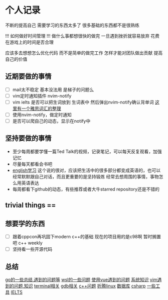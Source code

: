 # 个人记录
不断的提高自己
需要学习的东西太多了 
很多基础的东西都不是很熟练

!!! 如何做好时间管理 !!!
做什么事都想很快的做完 一旦遇到挫折就容易放弃
花费在游戏上的时间是否合理

应该多去想想怎么优化代码 而不是简单的做完工作
怎样才能对团队做出贡献 提高自己的价值

## 近期要做的事情
- [ ] mail太不稳定 基本没法用 是梯子的问题么
- [ ] vim定时通知插件 nvim-notify
- [ ] vim ielts 是否可以把生词放到 生词表中 然后弹出nvim-notify确认背单词 [这里有一个雅思词汇的整理](https://github.com/fanhongtao/IELTS)
- [ ] 使用nvim-notify，做定时通知
- [ ] 是否可以爬自己的动态，显示在notify中

## 坚持要做的事情
- 至少每周都要学懂一篇Ted Talk的视频，记录笔记，可以每天反复观看，加强记忆
- 尽量每天都看会书吧
- [english学习](https://www.youtube.com/watch?v=SJOnhWiJArM&ab_channel=Rachel%27sEnglish) 
  这个说的很对，应该把生活中的很多部分都变成英语的，也可以经常默默跟自己对话，而且更重要的是坚持锻炼
  经常去想周围的事情，事物怎么用英语表达
- 每周都看下github的动态，有些推荐或者大牛starred repository还是不错的

## trivial things ==

## 想要学的东西
* [ ] 跟着cppcon再巩固下modern c++的基础 现在的项目用的是c98啊 暂时搁置吧 c++ weekly
* [ ] 坚持看一些开源代码

## 总结
[go的一些总结,遇到的问题等](./personal/go)
[wsl的一些问题](./personal/wsl)
[使用vue遇到的问题](./personal/vue)
[系统知识](./personal/system)
[vim遇到的问题,知识](./personal/vim)
[terminal相关](./personal/terminal)
[gdb相关](./personal/gdb)
[c++问题](./personal/cpp)
[折腾linux](./personal/linux)
[数据库](./personal/DB)
[csharp](./personal/csharp)
[一些工具](./personal/tool)
[IELTS](./personal/IELTS) 
